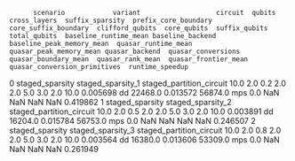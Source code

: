           scenario            variant                   circuit  qubits  cross_layers  suffix_sparsity  prefix_core_boundary  core_suffix_boundary  clifford_qubits  core_qubits  suffix_qubits  total_qubits  baseline_runtime_mean baseline_backend  baseline_peak_memory_mean  quasar_runtime_mean  quasar_peak_memory_mean quasar_backend  quasar_conversions  quasar_boundary_mean  quasar_rank_mean  quasar_frontier_mean  quasar_conversion_primitives  runtime_speedup
0  staged_sparsity  staged_sparsity_1  staged_partition_circuit    10.0           2.0              0.2                   2.0                   2.0              5.0          3.0            2.0          10.0               0.005698               dd                    22468.0             0.013572                  56874.0            mps                 0.0                   NaN               NaN                   NaN                           NaN         0.419862
1  staged_sparsity  staged_sparsity_2  staged_partition_circuit    10.0           2.0              0.5                   2.0                   2.0              5.0          3.0            2.0          10.0               0.003891               dd                    16204.0             0.015784                  56753.0            mps                 0.0                   NaN               NaN                   NaN                           NaN         0.246507
2  staged_sparsity  staged_sparsity_3  staged_partition_circuit    10.0           2.0              0.8                   2.0                   2.0              5.0          3.0            2.0          10.0               0.003564               dd                    16380.0             0.013606                  53309.0            mps                 0.0                   NaN               NaN                   NaN                           NaN         0.261949